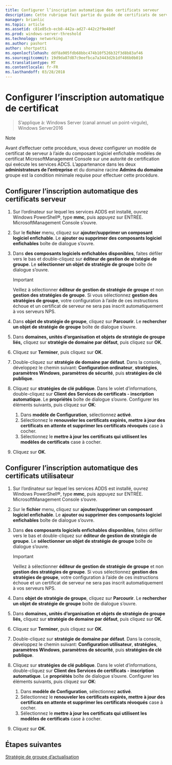 ```yaml
---
title: Configurer l’inscription automatique des certificats serveur
description: Cette rubrique fait partie du guide de certificats de serveur de déploiement pour 802.1 X câblé et sans fil déploiements
manager: brianlic
ms.topic: article
ms.assetid: c81e85cb-ecb8-442a-ad27-442c2f9e40df
ms.prod: windows-server-threshold
ms.technology: networking
ms.author: pashort
author: shortpatti
ms.openlocfilehash: ddf8a905fdb68bbc474b10f526b32f3d8b83af46
ms.sourcegitcommit: 19d9da87d87c9eefbca7a3443d2b1df486b0b010
ms.translationtype: MT
ms.contentlocale: fr-FR
ms.lasthandoff: 03/28/2018
---
```

# <a name="configure-certificate-auto-enrollment"></a>Configurer l’inscription automatique de certificat

>S’applique à: Windows Server (canal annuel un point-virgule), Windows Server2016

> [!NOTE]
> Avant d’effectuer cette procédure, vous devez configurer un modèle de certificat de serveur à l’aide du composant logiciel enfichable modèles de certificat MicrosoftManagement Console sur une autorité de certification qui exécute les services ADCS.
L’appartenance dans les deux **administrateurs de l’entreprise** et du domaine racine **Admins du domaine** groupe est la condition minimale requise pour effectuer cette procédure.

## <a name="configure-server-certificate-auto-enrollment"></a>Configurer l’inscription automatique des certificats serveur

1. Sur l’ordinateur sur lequel les services ADDS est installé, ouvrez Windows PowerShell&reg;, type **mmc**, puis appuyez sur ENTRÉE. MicrosoftManagement Console s’ouvre.
2. Sur le **fichier** menu, cliquez sur **ajouter/supprimer un composant logiciel enfichable**. Le **ajouter ou supprimer des composants logiciel enfichables** boîte de dialogue s’ouvre.
3. Dans **des composants logiciels enfichables disponibles**, faites défiler vers le bas et double-cliquez sur **éditeur de gestion de stratégie de groupe**. Le **sélectionner un objet de stratégie de groupe** boîte de dialogue s’ouvre.

     > [!IMPORTANT]
     > Veillez à sélectionner **éditeur de gestion de stratégie de groupe** et non **gestion des stratégies de groupe**. Si vous sélectionnez **gestion des stratégies de groupe**, votre configuration à l’aide de ces instructions échoue et un certificat de serveur ne sera pas inscrit automatiquement à vos serveurs NPS.

4. Dans **objet de stratégie de groupe**, cliquez sur **Parcourir**. Le **rechercher un objet de stratégie de groupe** boîte de dialogue s’ouvre.
5. Dans **domaines, unités d’organisation et objets de stratégie de groupe liés,** cliquez sur **stratégie de domaine par défaut**, puis cliquez sur **OK**.
6. Cliquez sur **Terminer**, puis cliquez sur **OK**.
7. Double-cliquez sur **stratégie de domaine par défaut**. Dans la console, développez le chemin suivant: **Configuration ordinateur**, **stratégies**, **paramètres Windows**, **paramètres de sécurité**, puis **stratégies de clé publique**.
8. Cliquez sur **stratégies de clé publique**. Dans le volet d’informations, double-cliquez sur **Client des Services de certificats - inscription automatique**. Le **propriétés** boîte de dialogue s’ouvre. Configurer les éléments suivants, puis cliquez sur **OK**:

     1. Dans **modèle de Configuration**, sélectionnez **activé**.
     2. Sélectionnez le **renouveler les certificats expirés, mettre à jour des certificats en attente et supprimer les certificats révoqués** case à cocher.
     3. Sélectionnez le **mettre à jour les certificats qui utilisent les modèles de certificats** case à cocher.

9. Cliquez sur **OK**.

## <a name="configure-user-certificate-auto-enrollment"></a>Configurer l’inscription automatique des certificats utilisateur

1. Sur l’ordinateur sur lequel les services ADDS est installé, ouvrez Windows PowerShell&reg;, type **mmc**, puis appuyez sur ENTRÉE. MicrosoftManagement Console s’ouvre.
2. Sur le **fichier** menu, cliquez sur **ajouter/supprimer un composant logiciel enfichable**. Le **ajouter ou supprimer des composants logiciel enfichables** boîte de dialogue s’ouvre.
3. Dans **des composants logiciels enfichables disponibles**, faites défiler vers le bas et double-cliquez sur **éditeur de gestion de stratégie de groupe**. Le **sélectionner un objet de stratégie de groupe** boîte de dialogue s’ouvre.

     > [!IMPORTANT]
     > Veillez à sélectionner **éditeur de gestion de stratégie de groupe** et non **gestion des stratégies de groupe**. Si vous sélectionnez **gestion des stratégies de groupe**, votre configuration à l’aide de ces instructions échoue et un certificat de serveur ne sera pas inscrit automatiquement à vos serveurs NPS.

4. Dans **objet de stratégie de groupe**, cliquez sur **Parcourir**. Le **rechercher un objet de stratégie de groupe** boîte de dialogue s’ouvre.
5. Dans **domaines, unités d’organisation et objets de stratégie de groupe liés,** cliquez sur **stratégie de domaine par défaut**, puis cliquez sur **OK**.
6. Cliquez sur **Terminer**, puis cliquez sur **OK**.
7. Double-cliquez sur **stratégie de domaine par défaut**. Dans la console, développez le chemin suivant: **Configuration utilisateur**, **stratégies**, **paramètres Windows**, **paramètres de sécurité**, puis **stratégies de clé publique**.
8. Cliquez sur **stratégies de clé publique**. Dans le volet d’informations, double-cliquez sur **Client des Services de certificats - inscription automatique**. Le **propriétés** boîte de dialogue s’ouvre. Configurer les éléments suivants, puis cliquez sur **OK**:

     1. Dans **modèle de Configuration**, sélectionnez **activé**.
     2. Sélectionnez le **renouveler les certificats expirés, mettre à jour des certificats en attente et supprimer les certificats révoqués** case à cocher.
     3. Sélectionnez le **mettre à jour les certificats qui utilisent les modèles de certificats** case à cocher.

9. Cliquez sur **OK**.

## <a name="next-steps"></a>Étapes suivantes

[Stratégie de groupe d’actualisation](refresh-group-policy.md)